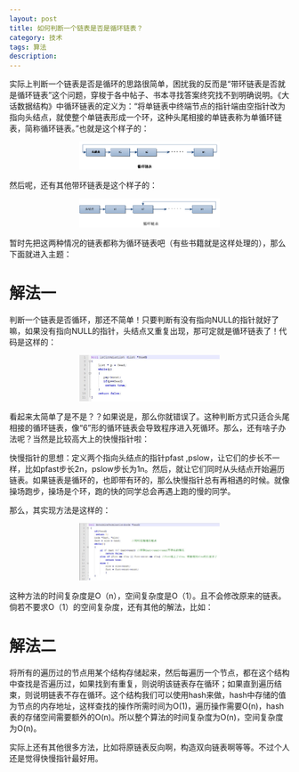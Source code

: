 ```yaml
---
layout: post
title: 如何判断一个链表是否是循环链表？
category: 技术
tags: 算法
description: 
---
```


实际上判断一个链表是否是循环的思路很简单，困扰我的反而是“带环链表是否就是循环链表”这个问题，穿梭于各中帖子、书本寻找答案终究找不到明确说明。《大话数据结构》中循环链表的定义为：“将单链表中终端节点的指针端由空指针改为指向头结点，就使整个单链表形成一个环，这种头尾相接的单链表称为单循环链表，简称循环链表。”也就是这个样子的：

*<center><img src="public/img/126.gif" style="width:50%"></center>*


然后呢，还有其他带环链表是这个样子的：

*<center><img src="public/img/127.png" style="width:50%"></center>*


暂时先把这两种情况的链表都称为循环链表吧（有些书籍就是这样处理的），那么下面就进入主题：

# 解法一

判断一个链表是否循环，那还不简单！只要判断有没有指向NULL的指针就好了嘛，如果没有指向NULL的指针，头结点又重复出现，那可定就是循环链表了！代码是这样的：

*<center><img src="public/img/128.jpg" style="width:50%"></center>*

看起来太简单了是不是？？如果说是，那么你就错误了。这种判断方式只适合头尾相接的循环链表，像“6”形的循环链表会导致程序进入死循环。那么，还有啥子办法呢？当然是比较高大上的快慢指针啦：

快慢指针的思想：定义两个指向头结点的指针pfast ,pslow，让它们的步长不一样，比如pfast步长2n，pslow步长为1n。然后，就让它们同时从头结点开始遍历链表。如果链表是循环的，也即带有环的，那么快慢指针总有再相遇的时候。就像操场跑步，操场是个环，跑的快的同学总会再遇上跑的慢的同学。

那么，其实现方法是这样的：

*<center><img src="public/img/129.jpg" style="width:50%"></center>*

这种方法的时间复杂度是O（n），空间复杂度是O（1）。且不会修改原来的链表。倘若不要求O（1）的空间复杂度，还有其他的解法，比如：

# 解法二

将所有的遍历过的节点用某个结构存储起来，然后每遍历一个节点，都在这个结构中查找是否遍历过，如果找到有重复，则说明该链表存在循环；如果直到遍历结束，则说明链表不存在循环。这个结构我们可以使用hash来做，hash中存储的值为节点的内存地址，这样查找的操作所需时间为O(1)，遍历操作需要O(n)，hash表的存储空间需要额外的O(n)。所以整个算法的时间复杂度为O(n)，空间复杂度为O(n)。

实际上还有其他很多方法，比如将原链表反向啊，构造双向链表啊等等。不过个人还是觉得快慢指针最好用。
